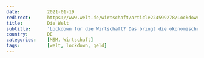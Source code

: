 ```yaml
---
date:          2021-01-19
redirect:      https://www.welt.de/wirtschaft/article224599278/Lockdown-fuer-die-Wirtschaft-Das-bringt-die-oekonomische-Depression.html
title:         Die Welt
subtitle:      'Lockdown für die Wirtschaft? Das bringt die ökonomische Depression'
country:       DE
categories:    [MSM, Wirtschaft]
tags:          [welt, lockdown, geld]
---
```

